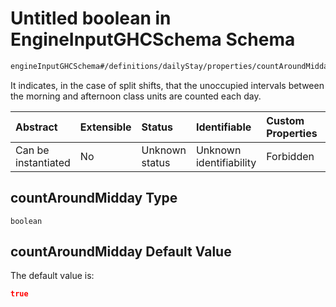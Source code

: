 # Untitled boolean in EngineInputGHCSchema Schema

```txt
engineInputGHCSchema#/definitions/dailyStay/properties/countAroundMidday
```

It indicates, in the case of split shifts, that the unoccupied intervals between the morning and afternoon class units are counted each day.

| Abstract            | Extensible | Status         | Identifiable            | Custom Properties | Additional Properties | Access Restrictions | Defined In                                                        |
| :------------------ | :--------- | :------------- | :---------------------- | :---------------- | :-------------------- | :------------------ | :---------------------------------------------------------------- |
| Can be instantiated | No         | Unknown status | Unknown identifiability | Forbidden         | Allowed               | none                | [ghc.schema.json*](../out/ghc.schema.json "open original schema") |

## countAroundMidday Type

`boolean`

## countAroundMidday Default Value

The default value is:

```json
true
```

